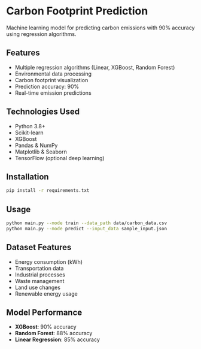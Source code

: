
# Carbon Footprint Prediction

Machine learning model for predicting carbon emissions with 90% accuracy using regression algorithms.

## Features
- Multiple regression algorithms (Linear, XGBoost, Random Forest)
- Environmental data processing
- Carbon footprint visualization
- Prediction accuracy: 90%
- Real-time emission predictions

## Technologies Used
- Python 3.8+
- Scikit-learn
- XGBoost
- Pandas & NumPy
- Matplotlib & Seaborn
- TensorFlow (optional deep learning)

## Installation
```bash
pip install -r requirements.txt
```

## Usage
```bash
python main.py --mode train --data_path data/carbon_data.csv
python main.py --mode predict --input_data sample_input.json
```

## Dataset Features
- Energy consumption (kWh)
- Transportation data
- Industrial processes
- Waste management
- Land use changes
- Renewable energy usage

## Model Performance
- **XGBoost**: 90% accuracy
- **Random Forest**: 88% accuracy
- **Linear Regression**: 85% accuracy

